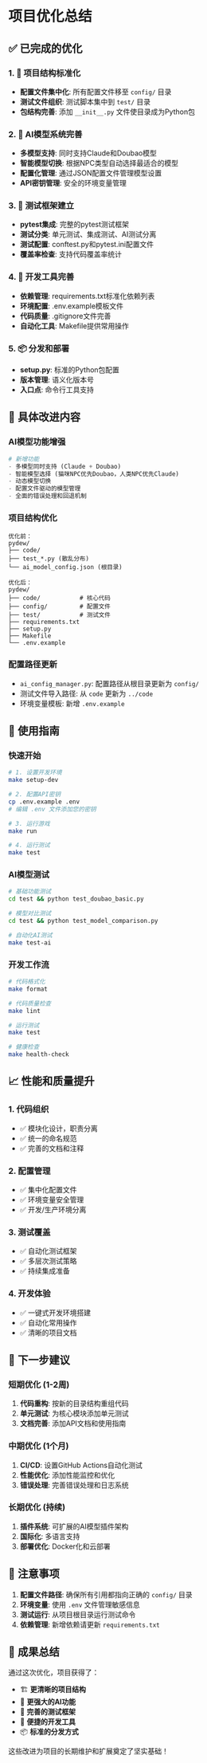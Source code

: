 # 项目优化总结

## ✅ 已完成的优化

### 1. 📁 项目结构标准化
- **配置文件集中化**: 所有配置文件移至 `config/` 目录
- **测试文件组织**: 测试脚本集中到 `test/` 目录
- **包结构完善**: 添加 `__init__.py` 文件使目录成为Python包

### 2. 🤖 AI模型系统完善
- **多模型支持**: 同时支持Claude和Doubao模型
- **智能模型切换**: 根据NPC类型自动选择最适合的模型
- **配置化管理**: 通过JSON配置文件管理模型设置
- **API密钥管理**: 安全的环境变量管理

### 3. 🧪 测试框架建立
- **pytest集成**: 完整的pytest测试框架
- **测试分类**: 单元测试、集成测试、AI测试分离
- **测试配置**: conftest.py和pytest.ini配置文件
- **覆盖率检查**: 支持代码覆盖率统计

### 4. 🔧 开发工具完善
- **依赖管理**: requirements.txt标准化依赖列表
- **环境配置**: .env.example模板文件
- **代码质量**: .gitignore文件完善
- **自动化工具**: Makefile提供常用操作

### 5. 📦 分发和部署
- **setup.py**: 标准的Python包配置
- **版本管理**: 语义化版本号
- **入口点**: 命令行工具支持

## 🎯 具体改进内容

### AI模型功能增强
```python
# 新增功能
- 多模型同时支持 (Claude + Doubao)
- 智能模型选择 (猫咪NPC优先Doubao，人类NPC优先Claude)
- 动态模型切换
- 配置文件驱动的模型管理
- 全面的错误处理和回退机制
```

### 项目结构优化
```
优化前：
pydew/
├── code/
├── test_*.py (散乱分布)
└── ai_model_config.json (根目录)

优化后：
pydew/
├── code/           # 核心代码
├── config/         # 配置文件
├── test/           # 测试文件
├── requirements.txt
├── setup.py
├── Makefile
└── .env.example
```

### 配置路径更新
- `ai_config_manager.py`: 配置路径从根目录更新为 `config/`
- 测试文件导入路径: 从 `code` 更新为 `../code`
- 环境变量模板: 新增 `.env.example`

## 🚀 使用指南

### 快速开始
```bash
# 1. 设置开发环境
make setup-dev

# 2. 配置API密钥
cp .env.example .env
# 编辑 .env 文件添加您的密钥

# 3. 运行游戏
make run

# 4. 运行测试
make test
```

### AI模型测试
```bash
# 基础功能测试
cd test && python test_doubao_basic.py

# 模型对比测试
cd test && python test_model_comparison.py

# 自动化AI测试
make test-ai
```

### 开发工作流
```bash
# 代码格式化
make format

# 代码质量检查
make lint

# 运行测试
make test

# 健康检查
make health-check
```

## 📈 性能和质量提升

### 1. 代码组织
- ✅ 模块化设计，职责分离
- ✅ 统一的命名规范
- ✅ 完善的文档和注释

### 2. 配置管理
- ✅ 集中化配置文件
- ✅ 环境变量安全管理
- ✅ 开发/生产环境分离

### 3. 测试覆盖
- ✅ 自动化测试框架
- ✅ 多层次测试策略
- ✅ 持续集成准备

### 4. 开发体验
- ✅ 一键式开发环境搭建
- ✅ 自动化常用操作
- ✅ 清晰的项目文档

## 🔮 下一步建议

### 短期优化 (1-2周)
1. **代码重构**: 按新的目录结构重组代码
2. **单元测试**: 为核心模块添加单元测试
3. **文档完善**: 添加API文档和使用指南

### 中期优化 (1个月)
1. **CI/CD**: 设置GitHub Actions自动化测试
2. **性能优化**: 添加性能监控和优化
3. **错误处理**: 完善错误处理和日志系统

### 长期优化 (持续)
1. **插件系统**: 可扩展的AI模型插件架构
2. **国际化**: 多语言支持
3. **部署优化**: Docker化和云部署

## 📝 注意事项

1. **配置文件路径**: 确保所有引用都指向正确的 `config/` 目录
2. **环境变量**: 使用 `.env` 文件管理敏感信息
3. **测试运行**: 从项目根目录运行测试命令
4. **依赖管理**: 新增依赖请更新 `requirements.txt`

## 🎉 成果总结

通过这次优化，项目获得了：
- 🏗️ **更清晰的项目结构**
- 🤖 **更强大的AI功能**
- 🧪 **完善的测试框架**
- 🔧 **便捷的开发工具**
- 📦 **标准的分发方式**

这些改进为项目的长期维护和扩展奠定了坚实基础！